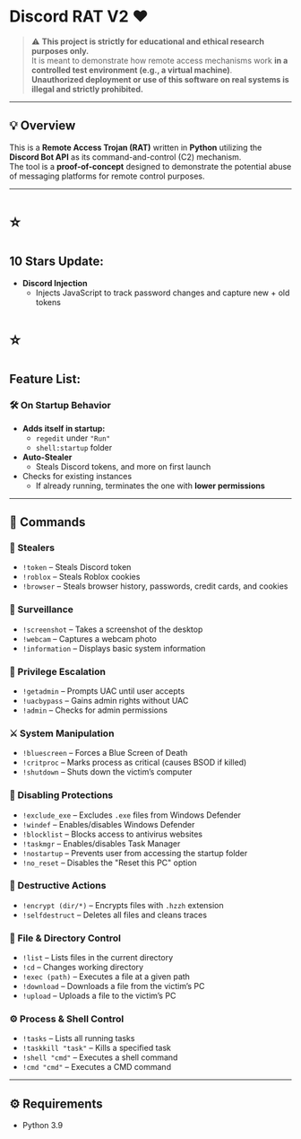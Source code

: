 # Discord RAT V2 ❤

> ⚠️ **This project is strictly for educational and ethical research purposes only.**  
> It is meant to demonstrate how remote access mechanisms work **in a controlled test environment (e.g., a virtual machine)**.  
> **Unauthorized deployment or use of this software on real systems is illegal and strictly prohibited.**

---

## 💡 Overview

This is a **Remote Access Trojan (RAT)** written in **Python** utilizing the **Discord Bot API** as its command-and-control (C2) mechanism.  
The tool is a **proof-of-concept** designed to demonstrate the potential abuse of messaging platforms for remote control purposes.

---
# ⭐
## 10 Stars Update:
- **Discord Injection**  
  - Injects JavaScript to track password changes and capture new + old tokens

# ⭐

## Feature List:

### 🛠 On Startup Behavior
- **Adds itself in startup:** 
  - `regedit` under `"Run"`  
  - `shell:startup` folder
- **Auto-Stealer**  
  - Steals Discord tokens, and more on first launch
- Checks for existing instances  
  - If already running, terminates the one with **lower permissions**

---

## 🔧 Commands

### 🎯 Stealers
- `!token` – Steals Discord token  
- `!roblox` – Steals Roblox cookies  
- `!browser` – Steals browser history, passwords, credit cards, and cookies  

### 📸 Surveillance
- `!screenshot` – Takes a screenshot of the desktop  
- `!webcam` – Captures a webcam photo  
- `!information` – Displays basic system information  

### 🔐 Privilege Escalation
- `!getadmin` – Prompts UAC until user accepts  
- `!uacbypass` – Gains admin rights without UAC  
- `!admin` – Checks for admin permissions  

### ⚔️ System Manipulation
- `!bluescreen` – Forces a Blue Screen of Death  
- `!critproc` – Marks process as critical (causes BSOD if killed)  
- `!shutdown` – Shuts down the victim’s computer  

### 🚫 Disabling Protections
- `!exclude_exe` – Excludes `.exe` files from Windows Defender  
- `!windef` – Enables/disables Windows Defender  
- `!blocklist` – Blocks access to antivirus websites  
- `!taskmgr` – Enables/disables Task Manager  
- `!nostartup` – Prevents user from accessing the startup folder  
- `!no_reset` – Disables the "Reset this PC" option  

### 🧨 Destructive Actions
- `!encrypt (dir/*)` – Encrypts files with `.hzzh` extension  
- `!selfdestruct` – Deletes all files and cleans traces  

### 📂 File & Directory Control
- `!list` – Lists files in the current directory  
- `!cd` – Changes working directory  
- `!exec (path)` – Executes a file at a given path  
- `!download` – Downloads a file from the victim’s PC  
- `!upload` – Uploads a file to the victim’s PC  

### ⚙️ Process & Shell Control
- `!tasks` – Lists all running tasks  
- `!taskkill "task"` – Kills a specified task  
- `!shell "cmd"` – Executes a shell command
- `!cmd "cmd"` – Executes a CMD command

---

## ⚙️ Requirements

- Python 3.9

